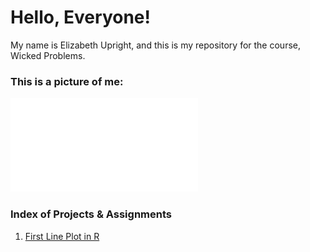 # Hello, Everyone!

My name is Elizabeth Upright, and this is my repository for the course, Wicked Problems.

### This is a picture of me:

![](wmpicture2.pdf)

### Index of Projects & Assignments

1. [First Line Plot in R](line_plot.md)
